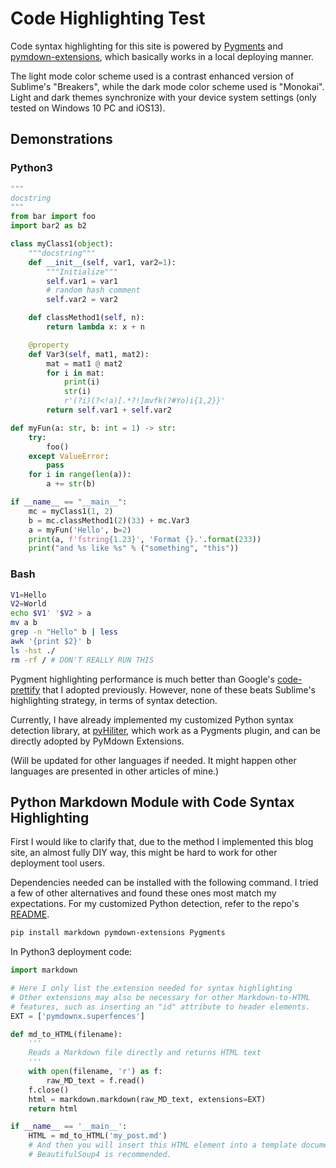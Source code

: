 # Code Highlighting Test

Code syntax highlighting for this site is powered by [Pygments](https://pygments.org/) and [pymdown-extensions](https://facelessuser.github.io/pymdown-extensions/), which basically works in a local deploying manner.  

The light mode color scheme used is a contrast enhanced version of Sublime's "Breakers", while the dark mode color scheme used is "Monokai". Light and dark themes synchronize with your device system settings (only tested on Windows 10 PC and iOS13).  

## Demonstrations

### Python3

```py
"""
docstring
"""
from bar import foo
import bar2 as b2

class myClass1(object):
    """docstring"""
    def __init__(self, var1, var2=1):
        """Initialize"""
        self.var1 = var1
        # random hash comment
        self.var2 = var2

    def classMethod1(self, n):
        return lambda x: x + n

    @property
    def Var3(self, mat1, mat2):
        mat = mat1 @ mat2
        for i in mat:
            print(i)
            str(i)
            r'(?i)(?<!a)[.*?!]mvfk(?#Yo)i{1,2}}'
        return self.var1 + self.var2

def myFun(a: str, b: int = 1) -> str:
    try:
        foo()
    except ValueError:
        pass
    for i in range(len(a)):
        a += str(b)

if __name__ == "__main__":
    mc = myClass1(1, 2)
    b = mc.classMethod1(2)(33) + mc.Var3
    a = myFun('Hello', b=2)
    print(a, f'fstring{1.23}', 'Format {}.'.format(233))
    print("and %s like %s" % ("something", "this"))
```

### Bash

```bash
V1=Hello
V2=World
echo $V1' '$V2 > a
mv a b
grep -n "Hello" b | less
awk '{print $2}' b
ls -hst ./
rm -rf / # DON'T REALLY RUN THIS
```

Pygment highlighting performance is much better than Google's [code-prettify](https://github.com/googlearchive/code-prettify) that I adopted previously. However, none of these beats Sublime's highlighting strategy, in terms of syntax detection.  

Currently, I have already implemented my customized Python syntax detection library, at [pyHiliter](https://github.com/mvfki/pyHiliter), which work as a Pygments plugin, and can be directly adopted by PyMdown Extensions.

(Will be updated for other languages if needed. It might happen other languages are presented in other articles of mine.)  

## Python Markdown Module with Code Syntax Highlighting

First I would like to clarify that, due to the method I implemented this blog site, an almost fully DIY way, this might be hard to work for other deployment tool users.  

Dependencies needed can be installed with the following command. I tried a few of other alternatives and found these ones most match my expectations. For my customized Python detection, refer to the repo's [README](https://github.com/mvfki/pyHiliter#pyhiliter---improved-pygments-pythonlexer). 

```bash
pip install markdown pymdown-extensions Pygments
```

In Python3 deployment code:  

```python
import markdown

# Here I only list the extension needed for syntax highlighting
# Other extensions may also be necessary for other Markdown-to-HTML 
# features, such as inserting an "id" attribute to header elements. 
EXT = ['pymdownx.superfences']

def md_to_HTML(filename):
    '''
    Reads a Markdown file directly and returns HTML text
    '''
    with open(filename, 'r') as f:
        raw_MD_text = f.read()
    f.close()
    html = markdown.markdown(raw_MD_text, extensions=EXT)
    return html

if __name__ == '__main__':
    HTML = md_to_HTML('my_post.md')
    # And then you will insert this HTML element into a template document. 
    # BeautifulSoup4 is recommended. 
```

